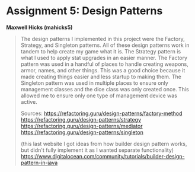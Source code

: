 # Assignment 5: Design Patterns
**Maxwell Hicks (mahicks5)**

>  The design patterns I implemented in this project were the Factory, 
> Strategy, and Singleton patterns. All of these design patterns work in tandem to help create my game what it is.
> The Strategy pattern is what I used to apply stat upgrades in an easier manner.
> The Factory pattern was used in a handful of places to handle creating weapons, armor, names, and other things.
> This was a good choice because it made creating things easier and less startup to making them.
> The Singleton pattern was used in multiple places to ensure only management classes and the
> dice class was only created once. This allowed me to ensure only one type of management device was active.
> 
> Sources:
> https://refactoring.guru/design-patterns/factory-method
> https://refactoring.guru/design-patterns/strategy
> https://refactoring.guru/design-patterns/mediator
> https://refactoring.guru/design-patterns/singleton
> 
> (this last website I got ideas from how builder design pattern works,
> but didn't fully implement it as I wanted separate functionality)
> https://www.digitalocean.com/community/tutorials/builder-design-pattern-in-java
